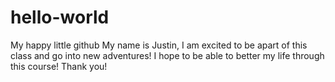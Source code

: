 # hello-world
My happy little github
My name is Justin, 
I am excited to be apart of this class and go into new adventures!
I hope to be able to better my life through this course!
Thank you!
